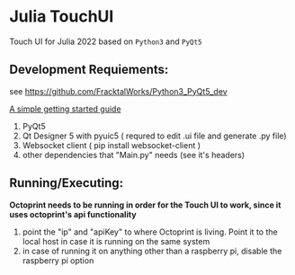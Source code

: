  Julia TouchUI
==================
Touch UI for Julia 2022 based on `Python3` and  `PyQt5`

## Development Requiements:
see https://github.com/FracktalWorks/Python3_PyQt5_dev

[ A simple getting started guide](https://nikolak.com/pyqt-qt-designer-getting-started/)


1. PyQt5 
2. Qt Designer 5 with pyuic5 ( requred to edit .ui file and generate .py file)
3. Websocket client ( pip install websocket-client )
4. other dependencies that "Main.py" needs (see it's headers)


## Running/Executing:

**Octoprint needs to be running in order for the Touch UI to work, since it uses octoprint's api functionality**

1. point the "ip"  and "apiKey" to where Octoprint is living. Point it to the local host in case it is running on the same system
2. in case of running it on anything other than a raspberry pi, disable the raspberry pi option

